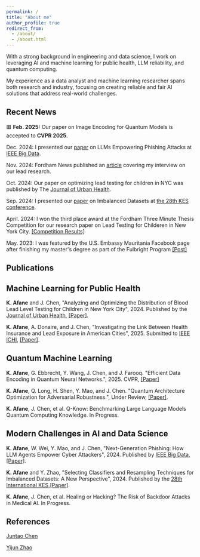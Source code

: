 ```yaml
---
permalink: /
title: "About me"
author_profile: true
redirect_from: 
  - /about/
  - /about.html
---
```



With a strong background in engineering and data science, I work on leveraging AI and machine learning for public health, LLM reliability, and quantum computing. 

My experience as a data analyst and machine learning researcher spans both research and industry, focusing on creating reliable and fair AI solutions that address real-world challenges.

Recent News
------

🟥 **Feb. 2025:** Our paper on Image Encoding for Quantum Models is accepted to **CVPR 2025**.

Dec. 2024: I presented our [paper](https://ieeexplore.ieee.org/abstract/document/10825018) on LLMs Empowering Phishing Attacks at [IEEE Big Data](https://www3.cs.stonybrook.edu/~ieeebigdata2024/).

Nov. 2024: Fordham News published an [article](https://now.fordham.edu/science-and-technology/lead-testing-efforts-may-be-missing-kids-in-high-risk-nyc-neighborhoods-study-says/) covering my interview on our lead research.

Oct. 2024: Our paper on optimizing lead testing for children in NYC was published by The [Journal of Urban Health](https://link.springer.com/article/10.1007/s11524-024-00920-5).

Sep. 2024: I presented our [paper](https://www.sciencedirect.com/science/article/pii/S1877050924025845) on Imbalanced Datasets at [the 28th KES conference](http://kes2024.kesinternational.org).

April. 2024: I won the third place award at the Fordham Three Minute Thesis Competition for our research paper on Lead Testing for Childeren in New York City. [[Competition Results]](https://www.fordham.edu/graduate-school-of-arts-and-sciences/student-resources/professional-development/three-minute-thesis-competition/)

May. 2023: I was featured by the U.S. Embassy Mauritania Facebook page after finishing my master's degree as part of the Fulbright Program [[Post]](https://www.facebook.com/usembnouakchott/posts/pfbid028hwuTBcjcYLMGxu725uQggimQyzJDhGNe4ZeKtDMKTjZ9xM9QZKw8RpFEWLoEVgql)

Publications
--------

Machine Learning for Public Health
-----
**K. Afane** and J. Chen, "Analyzing and Optimizing the Distribution of Blood Lead Level Testing for Children in New York City", 2024. Published by the [Journal of Urban Health](https://link.springer.com/journal/11524), [[Paper]](https://link.springer.com/article/10.1007/s11524-024-00920-5).

**K. Afane**, A. Donaire, and J. Chen, "Investigating the Link Between Health Insurance and Lead Exposure in American Cities", 2025. Submitted to [IEEE ICHI](https://events.dimes.unical.it/ichi2025/), [[Paper]](https://drive.google.com/file/d/1ipxh-qkm9iZrfj_tyvU22VkVEaTC9QQL/view?usp=sharing).

Quantum Machine Learning
-----

**K. Afane**, G. Ebbrecht, Y. Wang, J. Chen, and J. Farooq. "Efficient Data Encoding in Quantum Neural Networks.", 2025. CVPR, [[Paper]](https://arxiv.org/abs/2503.21815)

**K. Afane**, Q. Long, H. Shen, Y. Mao, and J. Chen. "Quantum Architecture Optimization for Adversarial Robustness.", Under Review, [[Paper]](https://drive.google.com/file/d/1WIzKM_6GQMaqa24Se6s93FTXOkCNSlFS/view).

**K. Afane**, J. Chen, et al. Q-Know: Benchmarking Large Language Models Quantum Computing Knowledge. In Progress.


Modern Challenges in AI and Data Science
-----

**K. Afane**, W. Wei, Y. Mao, and J. Chen, "Next-Generation Phishing: How LLM Agents Empower Cyber Attackers", 2024. Published by [IEEE Big Data](https://www3.cs.stonybrook.edu/~ieeebigdata2024/), [[Paper]](https://arxiv.org/abs/2411.13874).

**K. Afane** and Y. Zhao, "Selecting Classifiers and Resampling Techniques for Imbalanced Datasets: A New Perspective", 2024. Published by the [28th International KES](http://kes2024.kesinternational.org),[[Paper]](https://www.sciencedirect.com/science/article/pii/S1877050924025845).

**K. Afane**, J. Chen, et al. Healing or Hacking? The Risk of Backdoor Attacks in Medical AI. In Progress.


References
------

[Juntao Chen](https://juntaochen1.github.io)

[Yijun Zhao](https://www.fordham.edu/academics/departments/computer-and-information-science/faculty-and-administration/yijun-zhao/)
